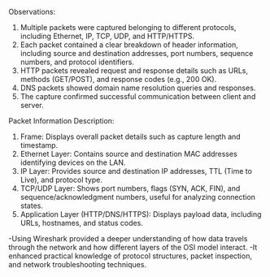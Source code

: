 Observations:
1. Multiple packets were captured belonging to different protocols, including Ethernet, IP, TCP, UDP, and HTTP/HTTPS.
2. Each packet contained a clear breakdown of header information, including source and destination addresses, port numbers, sequence numbers, and protocol identifiers.
3. HTTP packets revealed request and response details such as URLs, methods (GET/POST), and response codes (e.g., 200 OK).
4. DNS packets showed domain name resolution queries and responses.
5. The capture confirmed successful communication between client and server.

Packet Information Description:
1. Frame: Displays overall packet details such as capture length and timestamp.
2. Ethernet Layer: Contains source and destination MAC addresses identifying devices on the LAN.
3. IP Layer: Provides source and destination IP addresses, TTL (Time to Live), and protocol type.
4. TCP/UDP Layer: Shows port numbers, flags (SYN, ACK, FIN), and sequence/acknowledgment numbers, useful for analyzing connection states.
5. Application Layer (HTTP/DNS/HTTPS): Displays payload data, including URLs, hostnames, and status codes.

-Using Wireshark provided a deeper understanding of how data travels through the network and how different layers of the OSI model interact. 
-It enhanced practical knowledge of protocol structures, packet inspection, and network troubleshooting techniques.

